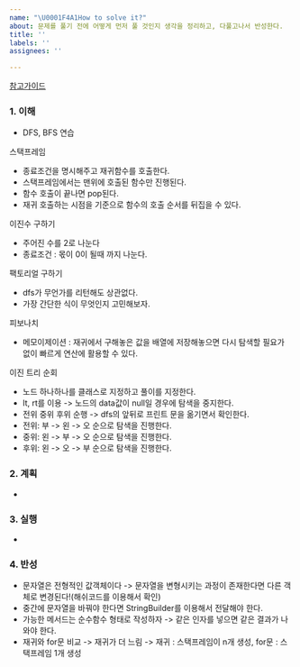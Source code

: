 ```yaml
---
name: "\U0001F4A1How to solve it?"
about: 문제를 풀기 전에 어떻게 먼저 풀 것인지 생각을 정리하고, 다풀고나서 반성한다.
title: ''
labels: ''
assignees: ''

---
```


[참고가이드](https://megaptera.notion.site/6-5f9b4105eb0748fd8f8baa631d92d6ea)

### 1. 이해
- DFS, BFS 연습

스택프레임
- 종료조건을 명시해주고 재귀함수를 호출한다.
- 스택프레임에서는 맨위에 호출된 함수만 진행된다.
- 함수 호출이 끝나면 pop된다.
- 재귀 호출하는 시점을 기준으로 함수의 호출 순서를 뒤집을 수 있다.

이진수 구하기
- 주어진 수를 2로 나눈다
- 종료조건 : 몫이 0이 될때 까지 나눈다.

팩토리얼 구하기
- dfs가 무언가를 리턴해도 상관없다.
- 가장 간단한 식이 무엇인지 고민해보자.

피보나치
- 메모이제이션 : 재귀에서 구해놓은 값을 배열에 저장해놓으면 다시 탐색할 필요가 없이 빠르게 연산에 활용할 수 있다. 

이진 트리 순회
- 노드 하나하나를 클래스로 지정하고 풀이를 지정한다.
- lt, rt를 이용 -> 노드의 data값이 null일 경우에 탐색을 중지한다.
- 전위 중위 후위 순행 -> dfs의 앞뒤로 프린트 문을 옮기면서 확인한다.
- 전위: 부 -> 왼 -> 오 순으로 탐색을 진행한다.
- 중위: 왼 -> 부 -> 오 순으로 탐색을 진행한다.
- 후위: 왼 -> 오 -> 부 순으로 탐색을 진행한다.

### 2. 계획
- 

### 3. 실행
- 

### 4. 반성
- 문자열은 전형적인 값객체이다 -> 문자열을 변형시키는 과정이 존재한다면 다른 객체로 변경된다!(해쉬코드를 이용해서 확인)
- 중간에 문자열을 바꿔야 한다면 StringBuilder를 이용해서 전달해야 한다.
- 가능한 메서드는 순수함수 형태로 작성하자 -> 같은 인자를 넣으면 같은 결과가 나와야 한다.
- 재귀와 for문 비교 -> 재귀가 더 느림 -> 재귀 : 스택프레임이 n개 생성, for문 : 스택프레임 1개 생성
